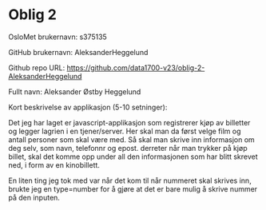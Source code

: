 Oblig 2
=======
OsloMet brukernavn: s375135

GitHub brukernavn: AleksanderHeggelund

Github repo URL: https://github.com/data1700-v23/oblig-2-AleksanderHeggelund

Fullt navn: Aleksander Østby Heggelund

Kort beskrivelse av applikasjon (5-10 setninger):

Det jeg har laget er javascript-applikasjon som registrerer kjøp av billetter og legger lagrien i en tjener/server. 
Her skal man da først velge film og antall personer som skal være med. Så skal man skrive inn informasjon om deg selv, som navn, telefonnr og epost. 
derreter når man trykker på kjøp billet, skal det komme opp under all den informasjonen som har blitt skrevet ned, i form av en kinobillett.

En liten ting jeg tok med var når det kom til når nummeret skal skrives inn, brukte jeg en type=number for å gjøre at det er bare mulig å skrive nummer på den inputen.
